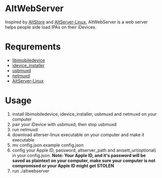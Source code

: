 # AltWebServer
Inspired by [AltStore](https://github.com/altstoreio/AltStore) and [AltServer-Linux](https://github.com/NyaMisty/AltServer-Linux), 
AltWebServer is a web server helps people side load IPAs on their iDevices.

# Requrements
* [libimobiledevice](https://github.com/libimobiledevice/libimobiledevice)
* [idevice_installer](https://github.com/libimobiledevice/ideviceinstaller)
* [usbmuxd](https://github.com/libimobiledevice/usbmuxd)
* [netmuxd](https://github.com/jkcoxson/netmuxd)
* [AltServer-Linux](https://github.com/NyaMisty/AltServer-Linux)

# Usage 
1. install libimobiledevice, idevice_installer, usbmuxd and netmuxd on your computer
2. pair your iDevice with usbmuxd, then stop usbmuxd
3. run netmuxd
4. download alterser-linux executable on your computer and make it executable
5. mv config.json.example config.json
6. config your Apple ID, password, altserver_path and anisett_url(optional) in your config.json. **Note: Your Apple ID, and it's password will be saved as plaintext on your computer, make sure your computer is not compromised or your Apple ID might get STOLEN**
7. run ./altwebserver
